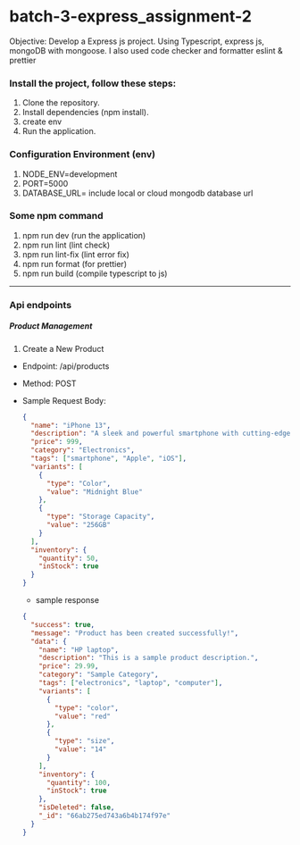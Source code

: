 # batch-3-express_assignment-2

Objective: Develop a Express js project. Using Typescript, express js, mongoDB with mongoose. I also used code checker and formatter eslint & prettier

### Install the project, follow these steps:

1. Clone the repository.
2. Install dependencies (npm install).
3. create env
4. Run the application.

### Configuration Environment (env)

1. NODE_ENV=development
2. PORT=5000
3. DATABASE_URL= include local or cloud mongodb database url

### Some npm command

1. npm run dev (run the application)
2. npm run lint (lint check)
3. npm run lint-fix (lint error fix)
4. npm run format (for prettier)
5. npm run build (compile typescript to js)

---

### Api endpoints

##### Product Management

1.  Create a New Product

- Endpoint: /api/products
- Method: POST
- Sample Request Body:

  ```json
  {
    "name": "iPhone 13",
    "description": "A sleek and powerful smartphone with cutting-edge features.",
    "price": 999,
    "category": "Electronics",
    "tags": ["smartphone", "Apple", "iOS"],
    "variants": [
      {
        "type": "Color",
        "value": "Midnight Blue"
      },
      {
        "type": "Storage Capacity",
        "value": "256GB"
      }
    ],
    "inventory": {
      "quantity": 50,
      "inStock": true
    }
  }
  ```

  - sample response

  ```json
  {
    "success": true,
    "message": "Product has been created successfully!",
    "data": {
      "name": "HP laptop",
      "description": "This is a sample product description.",
      "price": 29.99,
      "category": "Sample Category",
      "tags": ["electronics", "laptop", "computer"],
      "variants": [
        {
          "type": "color",
          "value": "red"
        },
        {
          "type": "size",
          "value": "14"
        }
      ],
      "inventory": {
        "quantity": 100,
        "inStock": true
      },
      "isDeleted": false,
      "_id": "66ab275ed743a6b4b174f97e"
    }
  }
  ```
